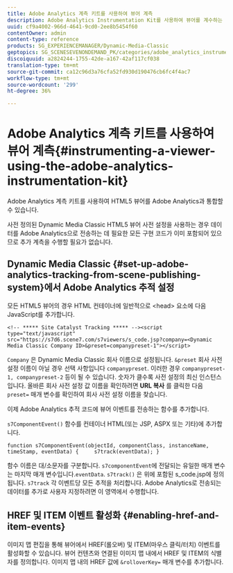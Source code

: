 ```yaml
---
title: Adobe Analytics 계측 키트를 사용하여 뷰어 계측
description: Adobe Analytics Instrumentation Kit를 사용하여 뷰어를 계수하는 방법을 알아봅니다.
uuid: cf9a4002-966d-4641-9cd0-2ee8b5454f60
contentOwner: admin
content-type: reference
products: SG_EXPERIENCEMANAGER/Dynamic-Media-Classic
geptopics: SG_SCENESEVENONDEMAND_PK/categories/adobe_analytics_instrumentation_kit
discoiquuid: a2824244-1755-42de-a167-42af117cf038
translation-type: tm+mt
source-git-commit: ca12c96d3a76cfa52fd930d190476cb6fc4f4ac7
workflow-type: tm+mt
source-wordcount: '299'
ht-degree: 36%

---
```



# Adobe Analytics 계측 키트를 사용하여 뷰어 계측{#instrumenting-a-viewer-using-the-adobe-analytics-instrumentation-kit}

Adobe Analytics 계측 키트를 사용하여 HTML5 뷰어를 Adobe Analytics과 통합할 수 있습니다.

사전 정의된 Dynamic Media Classic HTML5 뷰어 사전 설정을 사용하는 경우 데이터를 Adobe Analytics으로 전송하는 데 필요한 모든 구현 코드가 이미 포함되어 있으므로 추가 계측을 수행할 필요가 없습니다.

## Dynamic Media Classic {#set-up-adobe-analytics-tracking-from-scene-publishing-system}에서 Adobe Analytics 추적 설정

모든 HTML5 뷰어의 경우 HTML 컨테이너에 일반적으로 &lt;head> 요소에 다음 JavaScript를 추가합니다.

```as3
<!-- ***** Site Catalyst Tracking ***** --><script type="text/javascript" src="https://s7d6.scene7.com/s7viewers/s_code.jsp?company=<Dynamic Media Classic Company ID>&preset=companypreset-1"></script>
```

`Company` 은 Dynamic Media Classic 회사 이름으로 설정됩니다. `&preset` 회사 사전 설정 이름이 아닐 경우 선택 사항입니다 `companypreset`. 이러한 경우 `companypreset-1, companypreset-2` 등이 될 수 있습니다. 숫자가 클수록 사전 설정의 최신 인스턴스입니다. 올바른 회사 사전 설정 값 이름을 확인하려면 **URL 복사** 를 클릭한 다음 `preset=` 매개 변수를 확인하여 회사 사전 설정 이름을 찾습니다.

이제 Adobe Analytics 추적 코드에 뷰어 이벤트를 전송하는 함수를 추가합니다.

`s7ComponentEvent()` 함수를 컨테이너 HTML(또는 JSP, ASPX 또는 기타)에 추가합니다.

```as3
function s7ComponentEvent(objectId, componentClass, instanceName, timeStamp, eventData) {     s7track(eventData); }
```

함수 이름은 대/소문자를 구분합니다. `s7componentEvent`에 전달되는 유일한 매개 변수는 마지막 매개 변수입니다.`eventData`. `s7track()` 은 위에 포함된 s_code.jsp에 정의됩니다. `s7track` 각 이벤트당 모든 추적을 처리합니다. Adobe Analytics로 전송되는 데이터를 추가로 사용자 지정하려면 이 영역에서 수행합니다.

## HREF 및 ITEM 이벤트 활성화 {#enabling-href-and-item-events}

이미지 맵 편집을 통해 뷰어에서 HREF(롤오버) 및 ITEM(마우스 클릭/터치) 이벤트를 활성화할 수 있습니다. 뷰어 컨텐츠와 연결된 이미지 맵 내에서 HREF 및 ITEM의 식별자를 정의합니다. 이미지 맵 내의 HREF 값에 `&rolloverKey=` 매개 변수를 추가합니다.

